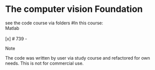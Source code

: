 # The computer vision Foundation

see the code course via folders
#In this course:</br>
Matlab</br>
</br>[x] # 739 - 
> [!NOTE]
> The code was written by user via study course and refactored for own needs. This is not for commercial use. 
